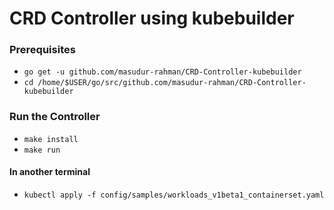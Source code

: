 # CRD Controller using kubebuilder

### Prerequisites

* `go get -u github.com/masudur-rahman/CRD-Controller-kubebuilder`
* `cd /home/$USER/go/src/github.com/masudur-rahman/CRD-Controller-kubebuilder`


### Run the Controller

* `make install`
* `make run`


#### In another terminal

* `kubectl apply -f config/samples/workloads_v1beta1_containerset.yaml`